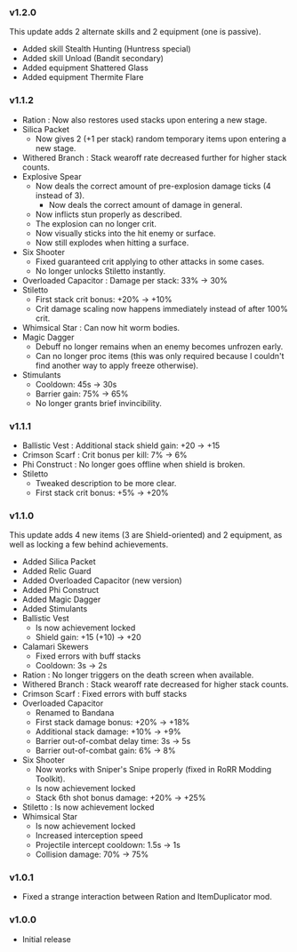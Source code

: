 ### v1.2.0
This update adds 2 alternate skills and 2 equipment (one is passive).
* Added skill Stealth Hunting (Huntress special)
* Added skill Unload (Bandit secondary)
* Added equipment Shattered Glass
* Added equipment Thermite Flare

### v1.1.2
* Ration : Now also restores used stacks upon entering a new stage.
* Silica Packet
    * Now gives 2 (+1 per stack) random temporary items upon entering a new stage.
* Withered Branch : Stack wearoff rate decreased further for higher stack counts.
* Explosive Spear
    * Now deals the correct amount of pre-explosion damage ticks (4 instead of 3).
        * Now deals the correct amount of damage in general.
    * Now inflicts stun properly as described.
    * The explosion can no longer crit.
    * Now visually sticks into the hit enemy or surface.
    * Now still explodes when hitting a surface.
* Six Shooter
    * Fixed guaranteed crit applying to other attacks in some cases.
    * No longer unlocks Stiletto instantly.
* Overloaded Capacitor : Damage per stack: 33% -> 30%
* Stiletto
    * First stack crit bonus: +20% -> +10%
    * Crit damage scaling now happens immediately instead of after 100% crit.
* Whimsical Star : Can now hit worm bodies.
* Magic Dagger
    * Debuff no longer remains when an enemy becomes unfrozen early.
    * Can no longer proc items (this was only required because I couldn't find another way to apply freeze otherwise).
* Stimulants
    * Cooldown: 45s -> 30s
    * Barrier gain: 75% -> 65%
    * No longer grants brief invincibility.

### v1.1.1
* Ballistic Vest : Additional stack shield gain: +20 -> +15
* Crimson Scarf : Crit bonus per kill: 7% -> 6%
* Phi Construct : No longer goes offline when shield is broken.
* Stiletto
    * Tweaked description to be more clear.
    * First stack crit bonus: +5% -> +20%

### v1.1.0
This update adds 4 new items (3 are Shield-oriented) and 2 equipment, as well as locking a few behind achievements.
* Added Silica Packet
* Added Relic Guard
* Added Overloaded Capacitor (new version)
* Added Phi Construct
* Added Magic Dagger
* Added Stimulants
* Ballistic Vest
    * Is now achievement locked
    * Shield gain: +15 (+10) -> +20
* Calamari Skewers
    * Fixed errors with buff stacks
    * Cooldown: 3s -> 2s
* Ration : No longer triggers on the death screen when available.
* Withered Branch : Stack wearoff rate decreased for higher stack counts.
* Crimson Scarf : Fixed errors with buff stacks
* Overloaded Capacitor
    * Renamed to Bandana
    * First stack damage bonus: +20% -> +18%
    * Additional stack damage: +10% -> +9%
    * Barrier out-of-combat delay time: 3s -> 5s
    * Barrier out-of-combat gain: 6% -> 8%
* Six Shooter
    * Now works with Sniper's Snipe properly (fixed in RoRR Modding Toolkit).
    * Is now achievement locked
    * Stack 6th shot bonus damage: +20% -> +25%
* Stiletto : Is now achievement locked
* Whimsical Star
    * Is now achievement locked
    * Increased interception speed
    * Projectile intercept cooldown: 1.5s -> 1s
    * Collision damage: 70% -> 75%

### v1.0.1
* Fixed a strange interaction between Ration and ItemDuplicator mod.

### v1.0.0
* Initial release